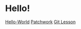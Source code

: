 # Hello!
[Hello-World](https://github.com/Attilatesz/hello-world.git)
[Patchwork](https://github.com/Attilatesz/patchwork.git)
[Git Lesson](https://github.com/Attilatesz/git-lesson-repository.git)
